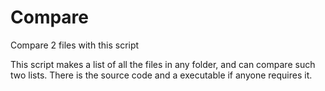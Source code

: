 # Compare
Compare 2 files with this script

This script makes a list of all the files in any folder, and can compare such two lists.
There is the source code and a executable if anyone requires it.

